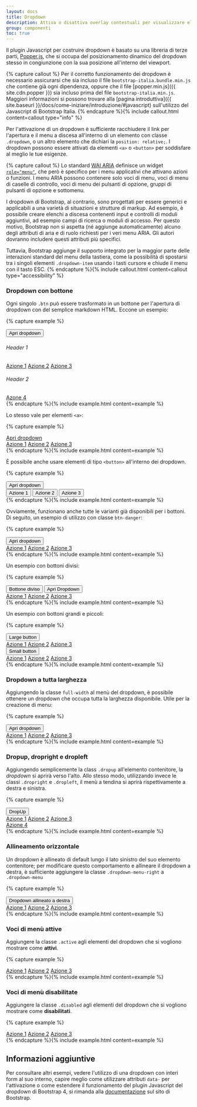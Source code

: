 ```yaml
---
layout: docs
title: Dropdown
description: Attiva o disattiva overlay contestuali per visualizzare elenchi di link e altro ancora con questi menù a tendina.
group: componenti
toc: true
---
```


Il plugin Javascript per costruire dropdown è basato su una libreria di terze parti, [Popper.js](https://popper.js.org/), che si occupa del posizionamento dinamico del dropdown stesso in congiunzione con la sua posizione all'interno del viewport.

{% capture callout %}
Per il corretto funzionamento dei dropdown è necessario assicurarsi che sia incluso il file `bootstrap-italia.bundle.min.js` che contiene già ogni dipendenza, oppure che il file [popper.min.js]({{ site.cdn.popper }}) sia incluso prima del file `bootstrap-italia.min.js`. Maggiori informazioni si possono trovare alla [pagina introduttiva]({{ site.baseurl }}/docs/come-iniziare/introduzione/#javascript) sull'utilizzo del Javascript di Bootstrap Italia.
{% endcapture %}{% include callout.html content=callout type="info" %}

Per l'attivazione di un dropdown è sufficiente racchiudere il link per l'apertura e il menu a discesa all'interno di un elemento con classe `.dropdown`, o un altro elemento che dichiari la `position: relative;`. I dropdown possono essere attivati da elementi `<a>` o `<button>` per soddisfare al meglio le tue esigenze.

{% capture callout %}
Lo standard [WAI ARIA](https://www.w3.org/TR/wai-aria/) definisce un widget [`role="menu"`](https://www.w3.org/TR/wai-aria/roles#menu), che però è specifico per i menu applicativi che attivano azioni o funzioni. I menu ARIA possono contenere solo voci di menu, voci di menu di caselle di controllo, voci di menu dei pulsanti di opzione, gruppi di pulsanti di opzione e sottomenu.

I dropdown di Bootstrap, al contrario, sono progettati per essere generici e applicabili a una varietà di situazioni e strutture di markup. Ad esempio, è possibile creare elenchi a discesa contenenti input e controlli di moduli aggiuntivi, ad esempio campi di ricerca o moduli di accesso. Per questo motivo, Bootstrap non si aspetta (né aggiunge automaticamente) alcuno degli attributi di aria e di ruolo richiesti per i veri menu ARIA. Gli autori dovranno includere questi attributi più specifici.

Tuttavia, Bootstrap aggiunge il supporto integrato per la maggior parte delle interazioni standard del menu della tastiera, come la possibilità di spostarsi tra i singoli elementi `.dropdown-item` usando i tasti cursore e chiude il menu con il tasto ESC.
{% endcapture %}{% include callout.html content=callout type="accessibility" %}

### Dropdown con bottone

Ogni singolo `.btn` può essere trasformato in un bottone per l'apertura di dropdown con del semplice markdown HTML. Eccone un esempio:

{% capture example %}
<div class="dropdown">
  <button class="btn btn-secondary dropdown-toggle" type="button" id="dropdownMenuButton" data-toggle="dropdown" aria-haspopup="true" aria-expanded="false">
    Apri dropdown
  </button>
  <div class="dropdown-menu" aria-labelledby="dropdownMenuButton">
    <h6 class="dropdown-header">Header 1</h6>
    <a class="dropdown-item" href="#">Azione 1</a>
    <a class="dropdown-item" href="#">Azione 2</a>
    <a class="dropdown-item" href="#">Azione 3</a>
    <div class="dropdown-divider"></div>
    <h6 class="dropdown-header">Header 2</h6>
    <a class="dropdown-item" href="#">Azone 4</a>
  </div>
</div>
{% endcapture %}{% include example.html content=example %}

Lo stesso vale per elementi `<a>`:

{% capture example %}
<div class="dropdown show">
  <a class="btn btn-secondary dropdown-toggle" href="#" role="button" id="dropdownMenuLink" data-toggle="dropdown" aria-haspopup="true" aria-expanded="false">
    Apri dropdown
  </a>
  <div class="dropdown-menu" aria-labelledby="dropdownMenuLink">
    <a class="dropdown-item" href="#">Azione 1</a>
    <a class="dropdown-item" href="#">Azione 2</a>
    <a class="dropdown-item" href="#">Azione 3</a>
  </div>
</div>
{% endcapture %}{% include example.html content=example %}

È possibile anche usare elementi di tipo `<button>` all'interno dei dropdown.

{% capture example %}
<div class="dropdown">
  <button class="btn btn-secondary dropdown-toggle" type="button" id="dropdownMenu2" data-toggle="dropdown" aria-haspopup="true" aria-expanded="false">
    Apri dropdown
  </button>
  <div class="dropdown-menu" aria-labelledby="dropdownMenu2">
    <button class="dropdown-item" type="button">Azione 1</button>
    <button class="dropdown-item" type="button">Azione 2</button>
    <button class="dropdown-item" type="button">Azione 3</button>
  </div>
</div>
{% endcapture %}{% include example.html content=example %}

Ovviamente, funzionano anche tutte le varianti già disponibili per i bottoni. Di seguito, un esempio di utilizzo con classe `btn-danger`:

{% capture example %}
<div class="btn-group">
  <button type="button" class="btn btn-danger dropdown-toggle" data-toggle="dropdown" aria-haspopup="true" aria-expanded="false">
    Apri dropdown
  </button>
  <div class="dropdown-menu">
    <a class="dropdown-item" href="#">Azione 1</a>
    <a class="dropdown-item" href="#">Azione 2</a>
    <a class="dropdown-item" href="#">Azione 3</a>
  </div>
</div>
{% endcapture %}{% include example.html content=example %}

Un esempio con bottoni divisi:

{% capture example %}
<div class="btn-group">
  <button type="button" class="btn btn-secondary">Bottone diviso</button>
  <button type="button" class="btn btn-secondary dropdown-toggle dropdown-toggle-split" data-toggle="dropdown" aria-haspopup="true" aria-expanded="false">
    <span class="sr-only">Apri Dropdown</span>
  </button>
  <div class="dropdown-menu">
    <a class="dropdown-item" href="#">Azione 1</a>
    <a class="dropdown-item" href="#">Azione 2</a>
    <a class="dropdown-item" href="#">Azione 3</a>
  </div>
</div>
{% endcapture %}{% include example.html content=example %}

Un esempio con bottoni grandi e piccoli:

{% capture example %}
<div class="btn-group">
  <button class="btn btn-secondary btn-lg dropdown-toggle" type="button" data-toggle="dropdown" aria-haspopup="true" aria-expanded="false">
    Large button
  </button>
  <div class="dropdown-menu">
    <a class="dropdown-item" href="#">Azione 1</a>
    <a class="dropdown-item" href="#">Azione 2</a>
    <a class="dropdown-item" href="#">Azione 3</a>
  </div>
</div>
<div class="btn-group">
  <button class="btn btn-secondary btn-sm dropdown-toggle" type="button" data-toggle="dropdown" aria-haspopup="true" aria-expanded="false">
    Small button
  </button>
  <div class="dropdown-menu">
    <a class="dropdown-item" href="#">Azione 1</a>
    <a class="dropdown-item" href="#">Azione 2</a>
    <a class="dropdown-item" href="#">Azione 3</a>
  </div>
</div>
{% endcapture %}{% include example.html content=example %}

### Dropdown a tutta larghezza

Aggiungendo la classe `full-width` al menù del dropdown, è possibile ottenere un dropdown che occupa tutta la larghezza disponibile. Utile per la creazione di menu:

{% capture example %}
<div class="dropdown">
  <button class="btn btn-secondary dropdown-toggle" type="button" id="dropdownMenuButton" data-toggle="dropdown" aria-haspopup="true" aria-expanded="false">
    Apri dropdown
  </button>
  <div class="dropdown-menu full-width" aria-labelledby="dropdownMenuButton">
      <a class="dropdown-item" href="#">Azione 1</a>
      <a class="dropdown-item" href="#">Azione 2</a>
      <a class="dropdown-item" href="#">Azione 3</a>
  </div>
</div>
{% endcapture %}{% include example.html content=example %}

### Dropup, dropright e dropleft

Aggiungendo semplicemente la class `.dropup` all'elemento contenitore, la _dropdown_ si aprirà verso l'alto. Allo stesso modo, utilizzando invece le classi `.dropright` e `.dropleft`, il menù a tendina si aprirà rispettivamente a destra e sinistra.

{% capture example %}
<div class="btn-group dropup">
  <button type="button" class="btn btn-secondary dropdown-toggle" data-toggle="dropdown" aria-haspopup="true" aria-expanded="false">
    DropUp
  </button>
  <div class="dropdown-menu">
    <a class="dropdown-item" href="#">Azione 1</a>
    <a class="dropdown-item" href="#">Azione 2</a>
    <a class="dropdown-item" href="#">Azione 3</a>
    <div class="dropdown-divider"></div>
    <a class="dropdown-item" href="#">Azione 4</a>
  </div>
</div>
{% endcapture %}{% include example.html content=example %}

### Allineamento orizzontale

Un dropdown è allineato di default lungo il lato sinistro del suo elemento contenitore; per modificare questo comportamento e allineare il dropdown a destra, è sufficiente aggiungere la classe `.dropdown-menu-right` a `.dropdown-menu`

{% capture example %}
<div class="btn-group">
  <button type="button" class="btn btn-secondary dropdown-toggle" data-toggle="dropdown" aria-haspopup="true" aria-expanded="false">
    Dropdown allineato a destra
  </button>
  <div class="dropdown-menu dropdown-menu-right">
    <a class="dropdown-item" href="#">Azione 1</a>
    <a class="dropdown-item" href="#">Azione 2</a>
    <a class="dropdown-item" href="#">Azione 3</a>
  </div>
</div>
{% endcapture %}{% include example.html content=example %}

### Voci di menù attive

Aggiungere la classe `.active` agli elementi del dropdown che si vogliono mostrare come **attivi**.

{% capture example %}
<div class="dropdown-menu">
  <a class="dropdown-item" href="#">Azione 1</a>
  <a class="dropdown-item active" href="#">Azione 2</a>
  <a class="dropdown-item" href="#">Azione 3</a>
</div>
{% endcapture %}{% include example.html content=example %}

### Voci di menù disabilitate

Aggiungere la classe `.disabled` agli elementi del dropdown che si vogliono mostrare come **disabilitati**.

{% capture example %}
<div class="dropdown-menu">
  <a class="dropdown-item" href="#">Azione 1</a>
  <a class="dropdown-item disabled" href="#">Azione 2</a>
  <a class="dropdown-item" href="#">Azione 3</a>
</div>
{% endcapture %}{% include example.html content=example %}

## Informazioni aggiuntive

Per consultare altri esempi, vedere l'utilizzo di una dropdown con interi form al suo interno, capire meglio come utilizzare attributi `data-` per l'attivazione o come estendere il funzionamento del plugin Javascript del dropdown di Bootstrap 4, si rimanda alla [documentazione](https://getbootstrap.com/docs/4.0/components/dropdowns/) sul sito di Bootstrap.
